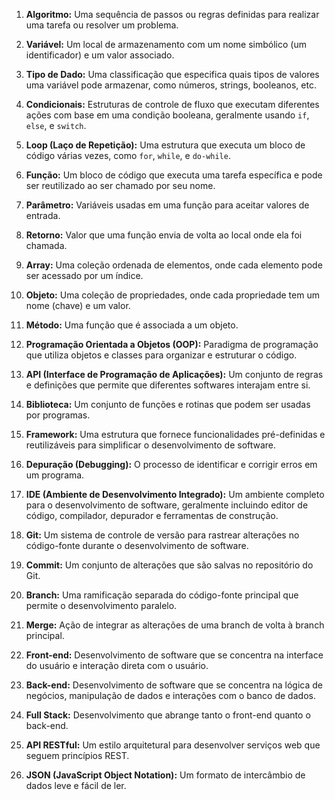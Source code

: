 1. **Algoritmo:** Uma sequência de passos ou regras definidas para realizar uma tarefa ou resolver um problema.

2. **Variável:** Um local de armazenamento com um nome simbólico (um identificador) e um valor associado.

3. **Tipo de Dado:** Uma classificação que especifica quais tipos de valores uma variável pode armazenar, como números, strings, booleanos, etc.

4. **Condicionais:** Estruturas de controle de fluxo que executam diferentes ações com base em uma condição booleana, geralmente usando `if`, `else`, e `switch`.

5. **Loop (Laço de Repetição):** Uma estrutura que executa um bloco de código várias vezes, como `for`, `while`, e `do-while`.

6. **Função:** Um bloco de código que executa uma tarefa específica e pode ser reutilizado ao ser chamado por seu nome.

7. **Parâmetro:** Variáveis usadas em uma função para aceitar valores de entrada.

8. **Retorno:** Valor que uma função envia de volta ao local onde ela foi chamada.

9. **Array:** Uma coleção ordenada de elementos, onde cada elemento pode ser acessado por um índice.

10. **Objeto:** Uma coleção de propriedades, onde cada propriedade tem um nome (chave) e um valor.

11. **Método:** Uma função que é associada a um objeto.

12. **Programação Orientada a Objetos (OOP):** Paradigma de programação que utiliza objetos e classes para organizar e estruturar o código.

13. **API (Interface de Programação de Aplicações):** Um conjunto de regras e definições que permite que diferentes softwares interajam entre si.

14. **Biblioteca:** Um conjunto de funções e rotinas que podem ser usadas por programas.

15. **Framework:** Uma estrutura que fornece funcionalidades pré-definidas e reutilizáveis para simplificar o desenvolvimento de software.

16. **Depuração (Debugging):** O processo de identificar e corrigir erros em um programa.

17. **IDE (Ambiente de Desenvolvimento Integrado):** Um ambiente completo para o desenvolvimento de software, geralmente incluindo editor de código, compilador, depurador e ferramentas de construção.

18. **Git:** Um sistema de controle de versão para rastrear alterações no código-fonte durante o desenvolvimento de software.

19. **Commit:** Um conjunto de alterações que são salvas no repositório do Git.

20. **Branch:** Uma ramificação separada do código-fonte principal que permite o desenvolvimento paralelo.

21. **Merge:** Ação de integrar as alterações de uma branch de volta à branch principal.

22. **Front-end:** Desenvolvimento de software que se concentra na interface do usuário e interação direta com o usuário.

23. **Back-end:** Desenvolvimento de software que se concentra na lógica de negócios, manipulação de dados e interações com o banco de dados.

24. **Full Stack:** Desenvolvimento que abrange tanto o front-end quanto o back-end.

25. **API RESTful:** Um estilo arquitetural para desenvolver serviços web que seguem princípios REST.

26. **JSON (JavaScript Object Notation):** Um formato de intercâmbio de dados leve e fácil de ler.
